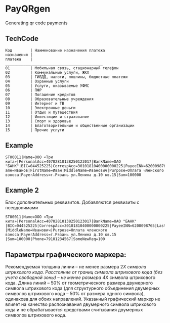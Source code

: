 # PayQRgen
Generating qr code payments


## TechCode
```
Код        | Наименование назначения платежа
назначения |
платежа    |
___________________________________________
01         | Мобильная связь, стационарный телефон
02         | Коммунальные услуги, ЖКХ
03         | ГИБДД, налоги, пошлины, бюджетные платежи
04         | Охранные услуги
05         | Услуги, оказываемые УФМС
06         | ПФР
07         | Погашение кредитов
08         | Образовательные учреждения
09         | Интернет и ТВ
10         | Электронные деньги
11         | Отдых и путешествия
12         | Инвестиции и страхование
13         | Спорт и здоровье
14         | Благотворительные и общественные организации
15         | Прочие услуги
```

## Example
```
ST00011|Name=ООО «Три кита»|PersonalAcc=40702810138250123017|BankName=ОАО
"БАНК"|BIC=044525225|CorrespAcc=30101810400000000225|PayeeINN=6200098765|LastN
ame=Иванов|FirstName=Иван|MiddleName=Иванович|Purpose=Оплата членского
взноса|PayerAddress=г.Рязань ул.Ленина д.10 кв.15|Sum=100000
```

## Example 2
Блок дополнительных реквизитов. Добавляются реквизиты с псевдонимами
```
ST00011|Name=ООО «Три кита»|PersonalAcc=40702810138250123017|BankName=ОАО "БАНК"
|BIC=044525225|CorrespAcc=30101810400000000225|PayeeINN=6200098765|LastName=Иванов|FirstName=Иван
|MiddleName=Иванович|Purpose=Оплата членского взноса|PayerAddress=г.Рязань ул.Ленина д.10 кв.15
|Sum=100000|Phone=79101234567|SomeNewReq=100
```

## Параметры графического маркера:

Рекомендуемая толщина линии – не менее размера 2*X символа штрихового кода.
Расстояние от границ символа штрихового кода (без учета свободной зоны) – не
менее размера 4*X символа штрихового кода.
Длина линий – 50% от геометрического размера двумерного символа штрихового
кода (для структурного объединения двумерных символов штрихового кода – 50% от
размера одного символа), одинакова для обоих направлений.
Указанный графический маркер не влияет на качество распознавания двумерного
символа штрихового кода и не обрабатывается средствами считывания двумерных
символов штрихового кода.
